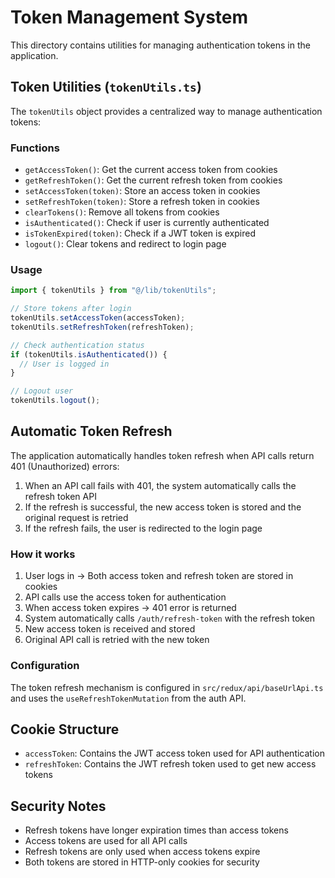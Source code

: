 # Token Management System

This directory contains utilities for managing authentication tokens in the application.

## Token Utilities (`tokenUtils.ts`)

The `tokenUtils` object provides a centralized way to manage authentication tokens:

### Functions

- `getAccessToken()`: Get the current access token from cookies
- `getRefreshToken()`: Get the current refresh token from cookies
- `setAccessToken(token)`: Store an access token in cookies
- `setRefreshToken(token)`: Store a refresh token in cookies
- `clearTokens()`: Remove all tokens from cookies
- `isAuthenticated()`: Check if user is currently authenticated
- `isTokenExpired(token)`: Check if a JWT token is expired
- `logout()`: Clear tokens and redirect to login page

### Usage

```typescript
import { tokenUtils } from "@/lib/tokenUtils";

// Store tokens after login
tokenUtils.setAccessToken(accessToken);
tokenUtils.setRefreshToken(refreshToken);

// Check authentication status
if (tokenUtils.isAuthenticated()) {
  // User is logged in
}

// Logout user
tokenUtils.logout();
```

## Automatic Token Refresh

The application automatically handles token refresh when API calls return 401 (Unauthorized) errors:

1. When an API call fails with 401, the system automatically calls the refresh token API
2. If the refresh is successful, the new access token is stored and the original request is retried
3. If the refresh fails, the user is redirected to the login page

### How it works

1. User logs in → Both access token and refresh token are stored in cookies
2. API calls use the access token for authentication
3. When access token expires → 401 error is returned
4. System automatically calls `/auth/refresh-token` with the refresh token
5. New access token is received and stored
6. Original API call is retried with the new token

### Configuration

The token refresh mechanism is configured in `src/redux/api/baseUrlApi.ts` and uses the `useRefreshTokenMutation` from the auth API.

## Cookie Structure

- `accessToken`: Contains the JWT access token used for API authentication
- `refreshToken`: Contains the JWT refresh token used to get new access tokens

## Security Notes

- Refresh tokens have longer expiration times than access tokens
- Access tokens are used for all API calls
- Refresh tokens are only used when access tokens expire
- Both tokens are stored in HTTP-only cookies for security 